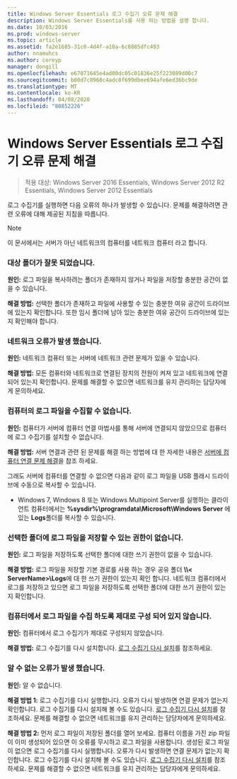 ```yaml
---
title: Windows Server Essentials 로그 수집기 오류 문제 해결
description: Windows Server Essentials를 사용 하는 방법을 설명 합니다.
ms.date: 10/03/2016
ms.prod: windows-server
ms.topic: article
ms.assetid: fa2e1685-31c0-4d4f-a10a-6c8885dfc493
author: nnamuhcs
ms.author: coreyp
manager: dongill
ms.openlocfilehash: e67071645e4ad00dc05c01836e25f223089d00c7
ms.sourcegitcommit: b00d7c8968c4adc8f699dbee694afe6ed36bc9de
ms.translationtype: MT
ms.contentlocale: ko-KR
ms.lasthandoff: 04/08/2020
ms.locfileid: "80852226"
---
```

# <a name="troubleshoot-windows-server-essentials-log-collector-errors"></a>Windows Server Essentials 로그 수집기 오류 문제 해결

>적용 대상: Windows Server 2016 Essentials, Windows Server 2012 R2 Essentials, Windows Server 2012 Essentials

로그 수집기를 실행하면 다음 오류의 하나가 발생할 수 있습니다. 문제를 해결하려면 관련 오류에 대해 제공된 지침을 따릅니다.  
  
> [!NOTE]
> 이 문서에서는 서버가 아닌 네트워크의 컴퓨터를 네트워크 컴퓨터 라고 합니다.
  
###  <a name="the-destination-folder-is-not-valid"></a><a name="BKMK_TheDestinationFolderIsNotValid"></a>대상 폴더가 잘못 되었습니다.  
 **원인:** 로그 파일을 복사하려는 폴더가 존재하지 않거나 파일을 저장할 충분한 공간이 없을 수 있습니다.  
  
 **해결 방법:** 선택한 폴더가 존재하고 파일에 사용할 수 있는 충분한 여유 공간이 드라이브에 있는지 확인합니다. 또한 임시 폴더에 남아 있는 충분한 여유 공간이 드라이브에 있는지 확인해야 합니다.  
  
###  <a name="a-network-error-has-occurred"></a><a name="BKMK_ANetworkErrorHasOccurred"></a>네트워크 오류가 발생 했습니다.  
 **원인:** 네트워크 컴퓨터 또는 서버에 네트워크 관련 문제가 있을 수 있습니다.  
  
 **해결 방법:** 모든 컴퓨터와 네트워크로 연결된 장치의 전원이 켜져 있고 네트워크에 연결되어 있는지 확인합니다. 문제를 해결할 수 없으면 네트워크를 유지 관리하는 담당자에게 문의하세요.  
  
###  <a name="cannot-collect-log-files-for-the-computer"></a><a name="BKMK_CannotCollectLogFiles"></a>컴퓨터의 로그 파일을 수집할 수 없습니다.  
 **원인:** 컴퓨터가 서버에 컴퓨터 연결 마법사를 통해 서버에 연결되지 않았으므로 컴퓨터에 로그 수집기를 설치할 수 없습니다.  
  
 **해결 방법:** 서버 연결과 관련 된 문제를 해결 하는 방법에 대 한 자세한 내용은 [서버에 컴퓨터 연결 문제 해결](https://go.microsoft.com/fwlink/p/?LinkID=241492)을 참조 하세요.  
  
 그래도 서버에 컴퓨터를 연결할 수 없으면 다음과 같이 로그 파일을 USB 플래시 드라이브에 수동으로 복사할 수 있습니다.  
  
-   Windows 7, Windows 8 또는 Windows Multipoint Server를 실행하는 클라이언트 컴퓨터에서는 **%sysdir%\programdata\Microsoft\Windows Server** 에 있는 **Logs**폴더를 복사할 수 있습니다.  
  
###  <a name="you-do-not-have-permission-to-save-the-log-files-to-the-selected-folder"></a><a name="BKMK_YouDoNotHavePermission"></a>선택한 폴더에 로그 파일을 저장할 수 있는 권한이 없습니다.  
 **원인:** 로그 파일을 저장하도록 선택한 폴더에 대한 쓰기 권한이 없을 수 있습니다.  
  
 **해결 방법:** 로그 파일을 저장할 기본 경로를 사용 하는 경우 공유 폴더 **\\\\< ServerName\>\Logs**에 대 한 쓰기 권한이 있는지 확인 합니다. 네트워크 컴퓨터에서 로그를 저장하고 있으면 로그 파일을 저장하도록 선택한 폴더에 대한 쓰기 권한이 있는지 확인합니다.  
  
###  <a name="the-computer-is-not-configured-properly-to-collect-the-log-files"></a><a name="BKMK_TheComputerIsNotConfiguredProperly"></a>컴퓨터에서 로그 파일을 수집 하도록 제대로 구성 되어 있지 않습니다.  
 **원인:** 컴퓨터에서 로그 수집기가 제대로 구성되지 않았습니다.  
  
 **해결 방법:** 로그 수집기를 다시 설치합니다. [로그 수집기 다시 설치](Install-the-Windows-Server-Essentials-Log-Collector.md#BKMK_Reinstall)를 참조하세요.  
  
###  <a name="an-unknown-error-occurred"></a><a name="BKMK_AnUnknownErrorOccurred"></a>알 수 없는 오류가 발생 했습니다.  
 **원인:** 알 수 없습니다.  
  
 **해결 방법 1:** 로그 수집기를 다시 실행합니다. 오류가 다시 발생하면 연결 문제가 없는지 확인합니다. 로그 수집기를 다시 설치해 볼 수도 있습니다. [로그 수집기 다시 설치](Install-the-Windows-Server-Essentials-Log-Collector.md#BKMK_Reinstall)를 참조하세요. 문제를 해결할 수 없으면 네트워크를 유지 관리하는 담당자에게 문의하세요.  
  
 **해결 방법 2:** 먼저 로그 파일이 저장된 폴더를 열어 보세요. 컴퓨터 이름을 가진 zip 파일이 이미 생성되어 있으면 이 오류를 무시하고 로그 파일을 사용합니다. 생성된 로그 파일이 없으면 로그 수집기를 다시 실행합니다. 오류가 다시 발생하면 연결 문제가 없는지 확인합니다. 로그 수집기를 다시 설치해 볼 수도 있습니다. [로그 수집기 다시 설치](Install-the-Windows-Server-Essentials-Log-Collector.md#BKMK_Reinstall)를 참조하세요. 문제를 해결할 수 없으면 네트워크를 유지 관리하는 담당자에게 문의하세요.